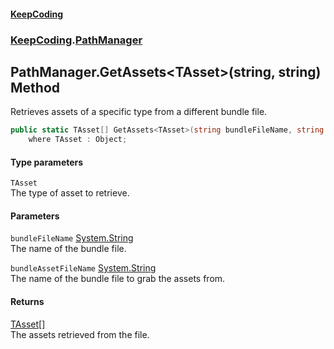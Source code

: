 #### [KeepCoding](index.md 'index')
### [KeepCoding](KeepCoding.md 'KeepCoding').[PathManager](KeepCoding_PathManager.md 'KeepCoding.PathManager')
## PathManager.GetAssets&lt;TAsset&gt;(string, string) Method
Retrieves assets of a specific type from a different bundle file.  
```csharp
public static TAsset[] GetAssets<TAsset>(string bundleFileName, string bundleAssetFileName)
    where TAsset : Object;
```
#### Type parameters
<a name='KeepCoding_PathManager_GetAssets_TAsset_(string_string)_TAsset'></a>
`TAsset`  
The type of asset to retrieve.
  
#### Parameters
<a name='KeepCoding_PathManager_GetAssets_TAsset_(string_string)_bundleFileName'></a>
`bundleFileName` [System.String](https://docs.microsoft.com/en-us/dotnet/api/System.String 'System.String')  
The name of the bundle file.
  
<a name='KeepCoding_PathManager_GetAssets_TAsset_(string_string)_bundleAssetFileName'></a>
`bundleAssetFileName` [System.String](https://docs.microsoft.com/en-us/dotnet/api/System.String 'System.String')  
The name of the bundle file to grab the assets from.
  
#### Returns
[TAsset](KeepCoding_PathManager_GetAssets_TAsset_(string_string).md#KeepCoding_PathManager_GetAssets_TAsset_(string_string)_TAsset 'KeepCoding.PathManager.GetAssets&lt;TAsset&gt;(string, string).TAsset')[[]](https://docs.microsoft.com/en-us/dotnet/api/System.Array 'System.Array')  
The assets retrieved from the file.
